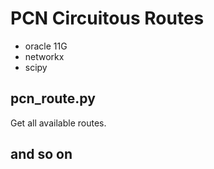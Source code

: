 # PCN Circuitous Routes

* oracle 11G
* networkx
* scipy

## pcn_route.py

Get all available routes.

## and so on
